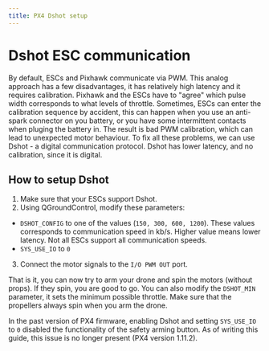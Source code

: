 ```yaml
---
title: PX4 Dshot setup
---
```


# Dshot ESC communication

By default, ESCs and Pixhawk communicate via PWM.
This analog approach has a few disadvantages, it has relatively high latency and it requires calibration.
Pixhawk and the ESCs have to "agree" which pulse width corresponds to what levels of throttle.
Sometimes, ESCs can enter the calibration sequence by accident, this can happen when you use an anti-spark connector on you battery, or you have some intermittent contacts when pluging the battery in.
The result is bad PWM calibration, which can lead to unexpected motor behaviour.
To fix all these problems, we can use Dshot - a digital communication protocol.
Dshot has lower latency, and no calibration, since it is digital.

## How to setup Dshot

1. Make sure that your ESCs support Dshot.
2. Using QGroundControl, modify these parameters:
  * `DSHOT_CONFIG` to one of the values (`150, 300, 600, 1200`). These values corresponds to communication speed in kb/s. Higher value means lower latency. Not all ESCs support all communication speeds.
  * `SYS_USE_IO` to `0`
3. Connect the motor signals to the `I/O PWM OUT` port.

That is it, you can now try to arm your drone and spin the motors (without props).
If they spin, you are good to go.
You can also modify the `DSHOT_MIN` parameter, it sets the minimum possible throttle.
Make sure that the propellers always spin when you arm the drone.

In the past version of PX4 firmware, enabling Dshot and setting `SYS_USE_IO` to `0` disabled the functionality of the safety arming button. As of writing this guide, this issue is no longer present (PX4 version 1.11.2).
